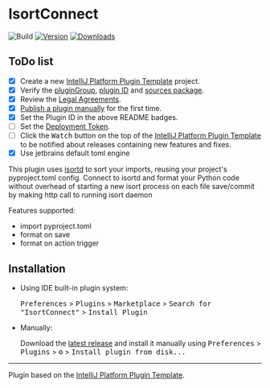 # IsortConnect

![Build](https://github.com/urm8/IsortConnect/workflows/Build/badge.svg)
[![Version](https://img.shields.io/jetbrains/plugin/v/com.github.urm8.isortconnect.svg)](https://plugins.jetbrains.com/plugin/com.github.urm8.isortconnect)
[![Downloads](https://img.shields.io/jetbrains/plugin/d/com.github.urm8.isortconnect.svg)](https://plugins.jetbrains.com/plugin/com.github.urm8.isortconnect)

## ToDo list
- [x] Create a new [IntelliJ Platform Plugin Template][template] project.
- [x] Verify the [pluginGroup](/gradle.properties), [plugin ID](/src/main/resources/META-INF/plugin.xml) and [sources package](/src/main/kotlin).
- [x] Review the [Legal Agreements](https://plugins.jetbrains.com/docs/marketplace/legal-agreements.html).
- [x] [Publish a plugin manually](https://www.jetbrains.org/intellij/sdk/docs/basics/getting_started/publishing_plugin.html) for the first time.
- [x] Set the Plugin ID in the above README badges.
- [ ] Set the [Deployment Token](https://plugins.jetbrains.com/docs/marketplace/plugin-upload.html).
- [ ] Click the <kbd>Watch</kbd> button on the top of the [IntelliJ Platform Plugin Template][template] to be notified about releases containing new features and fixes.
- [x] Use jetbrains default toml engine

<!-- Plugin description -->
This plugin uses [isortd](https://github.com/urm8/isortd) to sort your imports, reusing your project's pyproject.toml config.
Connect to isortd and format your Python code without overhead of starting a new isort process on each file save/commit
by making http call to running isort daemon

Features supported:
- import pyproject.toml
- format on save
- format on action trigger
<!-- Plugin description end -->

## Installation

- Using IDE built-in plugin system:
  
  <kbd>Preferences</kbd> > <kbd>Plugins</kbd> > <kbd>Marketplace</kbd> > <kbd>Search for "IsortConnect"</kbd> >
  <kbd>Install Plugin</kbd>
  
- Manually:

  Download the [latest release](https://github.com/urm8/IsortConnect/releases/latest) and install it manually using
  <kbd>Preferences</kbd> > <kbd>Plugins</kbd> > <kbd>⚙️</kbd> > <kbd>Install plugin from disk...</kbd>


---
Plugin based on the [IntelliJ Platform Plugin Template][template].

[template]: https://github.com/JetBrains/intellij-platform-plugin-template
